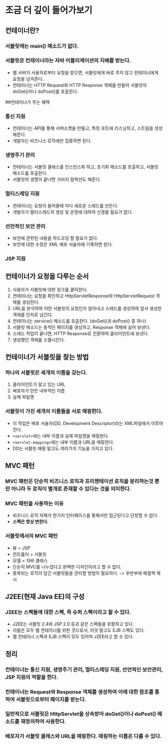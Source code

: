 # 조금 더 깊이 들어가보기
## 컨테이너란?
### 서블릿에는 main() 메소드가 없다.
### 서블릿은 컨테이너라는 자바 어플리케이션의 지배를 받는다.
* 웹 서버가 사용자로부터 요청을 받으면, 서블릿에게 바로 주지 않고 컨테이너에게 요청을 넘겨준다.
* 컨테이너는 HTTP Request와 HTTP Response 객체를 만들어 서블릿의 doGet()이나 doPost()를 호출한다.


##컨테이너가 주는 혜택
### 통신 지원
* 컨테이너는 API를 통해 서버소켓을 만들고, 특정 포트에 리스닝하고, 스트림을 생성해준다.
* 개발자는 비즈니스 로직에만 집중하면 된다.

### 생명주기 관리
* 컨테이너는 서블릿 클래스를 인스턴스화 하고, 초기화 메소드를 호출하고, 서블릿 메소드를 호출한다.
* 서블릿의 생명이 끝나면 가비지 컬렉션도 해준다.

### 멀티스레딩 지원
* 컨테이너는 요청이 들어올때 마다 새로운 스레드를 만든다.
* 개발자가 멀티스레드의 생성 및 운영에 대하여 신경쓸 필요가 없다.

### 선언적인 보안 관리
* 보안에 관련된 내용을 하드코딩 할 필요가 없다.
* 보안에 대한 수정은 XML 배포 서술자에 기록하면 된다.

### JSP 지원


## 컨테이너가 요청을 다루는 순서
1. 사용자가 서블릿에 대한 링크를 클릭한다.
2. 컨테이너는 요청을 확인하고 HttpServletResponse와 HttpServletRequest 객체를 생성한다.
3. URL을 분석하여 어떤 서블릿의 요청인지 알아내고 스레드를 생성하여 앞서 생성한 객체를 인자로 넘긴다.
4. 컨테이너는 service() 메소드를 호출한다. (doGet()과 doPost() 중 하나)
5. 서블릿 메소드는 동적인 페이지를 생성하고, Response 객체에 실어 보낸다.
6. 스레드 작업이 끝나면, HTTP Response로 전환하여 클라이언트에 보낸다.
7. 생성했던 객체를 소멸시킨다.


## 컨테이너가 서블릿을 찾는 방법
### 하나의 서블릿은 세개의 이름을 갖는다.
1. 클라이언트가 알고 있는 URL
2. 배포자가 만든 내부적인 이름
3. 실제 파일명

### 서블릿이 가진 세개의 이름들을 서로 매핑한다.
* 이 작업은 배포 서술자(DD, Development Descriptor)라는 XML파일에서 이루어진다.
* `<servlet>`에는 내부 이름과 실제 파일명을 매핑한다.
* `<servlet-mapping>`에는 내부 이름과 URL을 매핑한다.
* DD는 서블릿 매핑 말고도 여러가지 기능을 가지고 있다.


## MVC 패턴
### MVC 패턴은 단순히 비즈니스 로직과 프리젠테이션 로직을 분리하는것 뿐만 아니라 두 로직이 별개로 존재할 수 있다는 것을 의미한다.

### MVC 패턴을 사용하는 이유
* 비즈니스 로직 자체가 한가지 인터페이스를 통해서만 접근된다고 단정할 수 없다.
* **스펙은 항상 변한다.**

### 서블릿에서의 MVC 패턴
* 뷰 = JSP
* 컨트롤러 = 서블릿
* 모델 = 자바 클래스
* 단순히 MVC를 나누었다고 완벽한 디자인이라고 할 수 없다.
* 중복되는 로직이 담긴 서블릿들을 관리할 방법이 필요하다. -> 후반부에 해결책 제시


## J2EE(현재 Java EE)의 구성
### J2EE는 스펙들에 대한 스펙, 즉 슈퍼 스펙이라고 할 수 있다.
* J2EE는 서블릿 2.4와 JSP 2.0 등과 같은 스펙들을 포함하고 있다.
* 이들은 모두 웹 컨테이너를 위한 것으로서, 이것 말고도 EJB 스펙도 있다.
* 웹 컨테이너 스펙과 EJB 스펙이 모두 있어야 J2EE라고 할 수 있다.


## 정리
### 컨테이너는 통신 지원, 생명주기 관리, 멀티스레딩 지원, 선언적인 보안관리, JSP 지원의 역할을 한다.
### 컨테이너는 Request와 Response 객체를 생성하여 이에 대한 참조를 통하여 서블릿으로부터 페이지를 받는다.
### 일반적으로 서블릿은 HttpServlet을 상속받아 doGet()이나 doPost() 메소드를 재정의하여 사용한다.
### 배포자가 서블릿 클래스와 URL을 매핑한다. 매핑하는 이름은 다를 수 있다.
